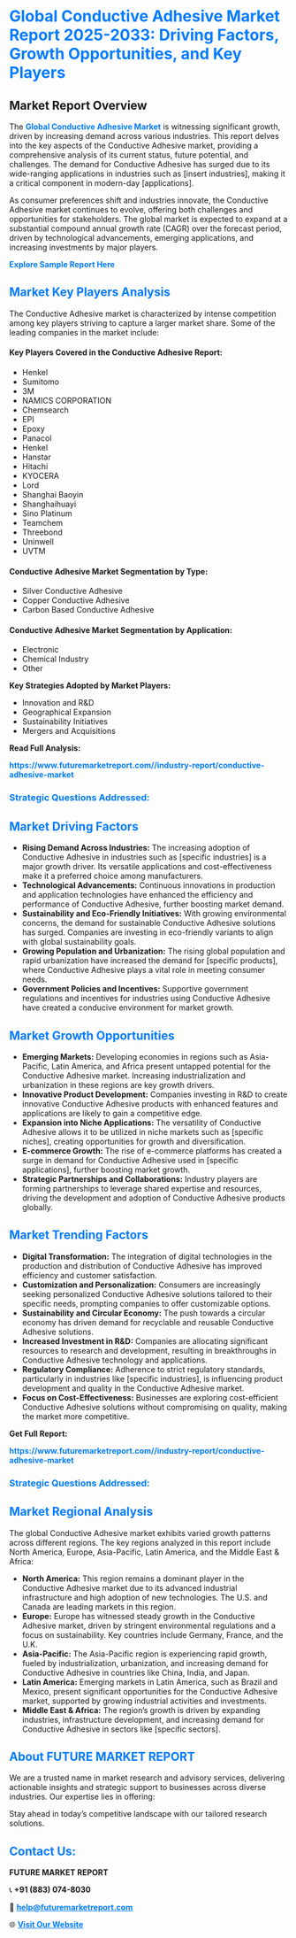 <h1 style="color: #007BFF;">Global Conductive Adhesive Market Report 2025-2033: Driving Factors, Growth Opportunities, and Key Players</h1>

<section id="overview">
<h2>Market Report Overview</h2>
<p>The <a href="https://www.futuremarketreport.com//industry-report/conductive-adhesive-market" style="color: #007BFF; text-decoration: none;"><strong>Global Conductive Adhesive Market</strong></a> is witnessing significant growth, driven by increasing demand across various industries. This report delves into the key aspects of the Conductive Adhesive market, providing a comprehensive analysis of its current status, future potential, and challenges. The demand for Conductive Adhesive has surged due to its wide-ranging applications in industries such as [insert industries], making it a critical component in modern-day [applications].</p>
<p>As consumer preferences shift and industries innovate, the Conductive Adhesive market continues to evolve, offering both challenges and opportunities for stakeholders. The global market is expected to expand at a substantial compound annual growth rate (CAGR) over the forecast period, driven by technological advancements, emerging applications, and increasing investments by major players.</p>
</section>

<section id="overview">
<p><a href="https://www.futuremarketreport.com//request-sample/reportId=89045" style="color: #007BFF; text-decoration: none;"><strong>Explore Sample Report Here</strong></a></p>
</section>

<section id="key-players">
<h2 style="color: #007BFF;">Market Key Players Analysis</h2>
<p>The Conductive Adhesive market is characterized by intense competition among key players striving to capture a larger market share. Some of the leading companies in the market include:</p>
<h4>Key Players Covered in the Conductive Adhesive Report:</h4>
<ul><li>Henkel</li><li>Sumitomo</li><li>3M</li><li>NAMICS CORPORATION</li><li>Chemsearch</li><li>EPI</li><li>Epoxy</li><li>Panacol</li><li>Henkel</li><li>Hanstar</li><li>Hitachi</li><li>KYOCERA</li><li>Lord</li><li>Shanghai Baoyin</li><li>Shanghaihuayi</li><li>Sino Platinum</li><li>Teamchem</li><li>Threebond</li><li>Uninwell</li><li>UVTM</li></ul>
<h4>Conductive Adhesive Market Segmentation by Type:</h4>
<ul><li>Silver Conductive Adhesive</li><li>Copper Conductive Adhesive</li><li>Carbon Based Conductive Adhesive</li></ul>

<h4>Conductive Adhesive Market Segmentation by Application:</h4>
<ul><li>Electronic</li><li>Chemical Industry</li><li>Other</li></ul>
<p><strong>Key Strategies Adopted by Market Players:</strong></p>
<ul>
<li>Innovation and R&D</li>
<li>Geographical Expansion</li>
<li>Sustainability Initiatives</li>
<li>Mergers and Acquisitions</li>
</ul>
</section>

<section>
<p><strong>Read Full Analysis: </strong></p><a href="https://www.futuremarketreport.com//industry-report/conductive-adhesive-market" style="color: #007BFF; text-decoration: none;"><strong>https://www.futuremarketreport.com//industry-report/conductive-adhesive-market</strong></a>
<h3 style="color: #007BFF;">Strategic Questions Addressed:</h3>
</section>

<section id="driving-factors">
<h2 style="color: #007BFF;">Market Driving Factors</h2>
<ul>
<li><strong>Rising Demand Across Industries:</strong> The increasing adoption of Conductive Adhesive in industries such as [specific industries] is a major growth driver. Its versatile applications and cost-effectiveness make it a preferred choice among manufacturers.</li>
<li><strong>Technological Advancements:</strong> Continuous innovations in production and application technologies have enhanced the efficiency and performance of Conductive Adhesive, further boosting market demand.</li>
<li><strong>Sustainability and Eco-Friendly Initiatives:</strong> With growing environmental concerns, the demand for sustainable Conductive Adhesive solutions has surged. Companies are investing in eco-friendly variants to align with global sustainability goals.</li>
<li><strong>Growing Population and Urbanization:</strong> The rising global population and rapid urbanization have increased the demand for [specific products], where Conductive Adhesive plays a vital role in meeting consumer needs.</li>
<li><strong>Government Policies and Incentives:</strong> Supportive government regulations and incentives for industries using Conductive Adhesive have created a conducive environment for market growth.</li>
</ul>
</section>

<section id="growth-opportunities">
<h2 style="color: #007BFF;">Market Growth Opportunities</h2>
<ul>
<li><strong>Emerging Markets:</strong> Developing economies in regions such as Asia-Pacific, Latin America, and Africa present untapped potential for the Conductive Adhesive market. Increasing industrialization and urbanization in these regions are key growth drivers.</li>
<li><strong>Innovative Product Development:</strong> Companies investing in R&D to create innovative Conductive Adhesive products with enhanced features and applications are likely to gain a competitive edge.</li>
<li><strong>Expansion into Niche Applications:</strong> The versatility of Conductive Adhesive allows it to be utilized in niche markets such as [specific niches], creating opportunities for growth and diversification.</li>
<li><strong>E-commerce Growth:</strong> The rise of e-commerce platforms has created a surge in demand for Conductive Adhesive used in [specific applications], further boosting market growth.</li>
<li><strong>Strategic Partnerships and Collaborations:</strong> Industry players are forming partnerships to leverage shared expertise and resources, driving the development and adoption of Conductive Adhesive products globally.</li>
</ul>
</section>

<section id="trending-factors">
<h2 style="color: #007BFF;">Market Trending Factors</h2>
<ul>
<li><strong>Digital Transformation:</strong> The integration of digital technologies in the production and distribution of Conductive Adhesive has improved efficiency and customer satisfaction.</li>
<li><strong>Customization and Personalization:</strong> Consumers are increasingly seeking personalized Conductive Adhesive solutions tailored to their specific needs, prompting companies to offer customizable options.</li>
<li><strong>Sustainability and Circular Economy:</strong> The push towards a circular economy has driven demand for recyclable and reusable Conductive Adhesive solutions.</li>
<li><strong>Increased Investment in R&D:</strong> Companies are allocating significant resources to research and development, resulting in breakthroughs in Conductive Adhesive technology and applications.</li>
<li><strong>Regulatory Compliance:</strong> Adherence to strict regulatory standards, particularly in industries like [specific industries], is influencing product development and quality in the Conductive Adhesive market.</li>
<li><strong>Focus on Cost-Effectiveness:</strong> Businesses are exploring cost-efficient Conductive Adhesive solutions without compromising on quality, making the market more competitive.</li>
</ul>
</section>

<section>
<p><strong>Get Full Report: </strong></p><a href="https://www.futuremarketreport.com//industry-report/conductive-adhesive-market" style="color: #007BFF; text-decoration: none;"><strong>https://www.futuremarketreport.com//industry-report/conductive-adhesive-market</strong></a>
<h3 style="color: #007BFF;">Strategic Questions Addressed:</h3>
</section>


<section id="regional-analysis">
<h2 style="color: #007BFF;">Market Regional Analysis</h2>
<p>The global Conductive Adhesive market exhibits varied growth patterns across different regions. The key regions analyzed in this report include North America, Europe, Asia-Pacific, Latin America, and the Middle East & Africa:</p>
<ul>
<li><strong>North America:</strong> This region remains a dominant player in the Conductive Adhesive market due to its advanced industrial infrastructure and high adoption of new technologies. The U.S. and Canada are leading markets in this region.</li>
<li><strong>Europe:</strong> Europe has witnessed steady growth in the Conductive Adhesive market, driven by stringent environmental regulations and a focus on sustainability. Key countries include Germany, France, and the U.K.</li>
<li><strong>Asia-Pacific:</strong> The Asia-Pacific region is experiencing rapid growth, fueled by industrialization, urbanization, and increasing demand for Conductive Adhesive in countries like China, India, and Japan.</li>
<li><strong>Latin America:</strong> Emerging markets in Latin America, such as Brazil and Mexico, present significant opportunities for the Conductive Adhesive market, supported by growing industrial activities and investments.</li>
<li><strong>Middle East & Africa:</strong> The region’s growth is driven by expanding industries, infrastructure development, and increasing demand for Conductive Adhesive in sectors like [specific sectors].</li>
</ul>
</section>

<footer>
<h2 style="color: #007BFF;">About FUTURE MARKET REPORT</h2>
<p>We are a trusted name in market research and advisory services, delivering actionable insights and strategic support to businesses across diverse industries. Our expertise lies in offering:</p>

<p>Stay ahead in today’s competitive landscape with our tailored research solutions.</p>

<h2 style="color: #007BFF;">Contact Us:</h2>
<p><strong>FUTURE MARKET REPORT</strong></p>
<p>📞 <strong>+91 (883) 074-8030</strong></p>
<p>📧 <strong><a href="mailto:help@futuremarketreport.com" style="color: #007BFF;">help@futuremarketreport.com</a></strong></p>
<p>🌐 <strong><a href="https://www.futuremarketreport.com/" style="color: #007BFF;">Visit Our Website</a></strong></p>
</footer>
